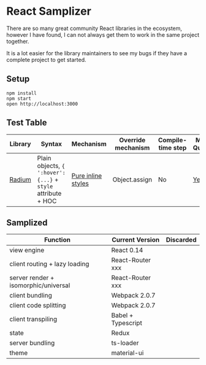 React Samplizer
==================================================

There are so many great community React libraries in the ecosystem, however I have found, I can not always get them to work in the same project together.

It is a lot easier for the library maintainers to see my bugs if they have a complete project to get started.

## Setup

```
npm install
npm start
open http://localhost:3000
```

## Test Table

Library | Syntax | Mechanism | Override mechanism | Compile-time step | Media Queries | Pseudo styles | CSS Syntax | Animations | ES6 Classes | Vendor Prefixes | Dynamic styles | Universal/Isomorphic (runs on server)
-------- | -------- | -------- | -------- | -------- | -------- | -------- | -------- | -------- | -------- | -------- | -------- | --------
[Radium](https://github.com/FormidableLabs/radium) | Plain objects, `{ ':hover': {...}` + `style` attribute + HOC | [Pure inline styles](https://github.com/FormidableLabs/radium#how-does-radium-work) | Object.assign | No | [Yes](https://github.com/FormidableLabs/radium/tree/master/docs/guides#media-queries) | Yes - :hover, :active, :focus | [Yes](https://github.com/FormidableLabs/radium/tree/master/docs/faq#can-i-use-my-favourite-csslesssass-syntax) | [Yes](https://github.com/FormidableLabs/radium/tree/master/docs/api#keyframes) | [Yes](https://github.com/FormidableLabs/radium/tree/master/docs/guides#how-do-i-do-it-then) | Yes | Yes - anything can be done at runtime | Yes, including keyframes and media queries


## Samplized

Function | Current Version | Discarded
-------- | -------- | --------
view engine                           | React 0.14                |
client routing + lazy loading         | React-Router xxx          |
server render + isomorphic/universal  | React-Router xxx          |
client bundling                       | Webpack 2.0.7             |
client code splitting                 | Webpack 2.0.7             |
client transpiling                    | Babel + Typescript        |
state                                 | Redux                     |
server bundling                       | ts-loader                 |
theme                                 | material-ui               |
